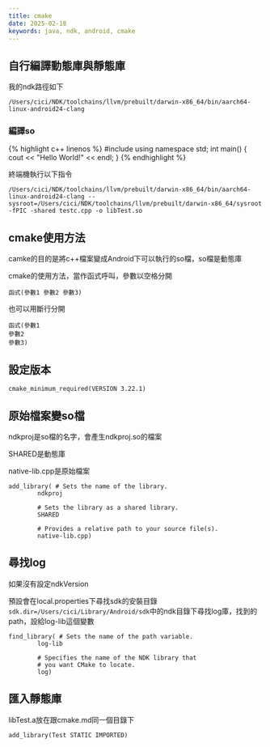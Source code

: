 ```yaml
---
title: cmake
date: 2025-02-18
keywords: java, ndk, android, cmake
---
```

## 自行編譯動態庫與靜態庫

我的ndk路徑如下
```
/Users/cici/NDK/toolchains/llvm/prebuilt/darwin-x86_64/bin/aarch64-linux-android24-clang
```

### 編譯so

{% highlight c++ linenos %}
#include <iostream>
using namespace std;
int main() {
  cout << "Hello World!" << endl;
}
{% endhighlight %}

終端機執行以下指令
```
/Users/cici/NDK/toolchains/llvm/prebuilt/darwin-x86_64/bin/aarch64-linux-android24-clang --sysroot=/Users/cici/NDK/toolchains/llvm/prebuilt/darwin-x86_64/sysroot -fPIC -shared testc.cpp -o libTest.so
```

## cmake使用方法

camke的目的是將c++檔案變成Android下可以執行的so檔，so檔是動態庫

cmake的使用方法，當作函式呼叫，參數以空格分開
```
函式(參數1 參數2 參數3)
```

也可以用斷行分開
```
函式(參數1
參數2
參數3)
```


## 設定版本
```
cmake_minimum_required(VERSION 3.22.1)
```

## 原始檔案變so檔

ndkproj是so檔的名字，會產生ndkproj.so的檔案

SHARED是動態庫

native-lib.cpp是原始檔案

```
add_library( # Sets the name of the library.
        ndkproj

        # Sets the library as a shared library.
        SHARED

        # Provides a relative path to your source file(s).
        native-lib.cpp)
```

## 尋找log

如果沒有設定ndkVersion

預設會在local.properties下尋找sdk的安裝目錄
`sdk.dir=/Users/cici/Library/Android/sdk`中的ndk目錄下尋找log庫，找到的path，設給log-lib這個變數
```
find_library( # Sets the name of the path variable.
        log-lib

        # Specifies the name of the NDK library that
        # you want CMake to locate.
        log)
```

## 匯入靜態庫
libTest.a放在跟cmake.md同一個目錄下
```
add_library(Test STATIC IMPORTED)
```